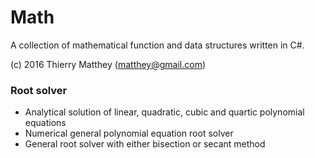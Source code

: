 # Math #

A collection of mathematical function and data structures written in C#.

(c) 2016 Thierry Matthey (matthey@gmail.com)

### Root solver ###
* Analytical solution of linear, quadratic, cubic and quartic polynomial equations
* Numerical general polynomial equation root solver
* General root solver with either bisection or secant method